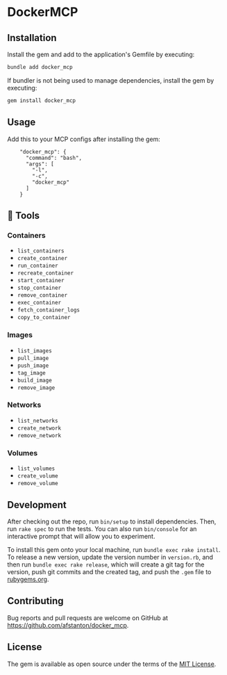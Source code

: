 # DockerMCP

## Installation

Install the gem and add to the application's Gemfile by executing:

```bash
bundle add docker_mcp
```

If bundler is not being used to manage dependencies, install the gem by executing:

```bash
gem install docker_mcp
```

## Usage

Add this to your MCP configs after installing the gem:

```
    "docker_mcp": {
      "command": "bash",
      "args": [
        "-l",
        "-c",
        "docker_mcp"
      ]
    }
```

## 🔨 Tools

### Containers

- `list_containers`
- `create_container`
- `run_container`
- `recreate_container`
- `start_container`
- `stop_container`
- `remove_container`
- `exec_container`
- `fetch_container_logs`
- `copy_to_container`

### Images

- `list_images`
- `pull_image`
- `push_image`
- `tag_image`
- `build_image`
- `remove_image`

### Networks

- `list_networks`
- `create_network`
- `remove_network`

### Volumes

- `list_volumes`
- `create_volume`
- `remove_volume`

## Development

After checking out the repo, run `bin/setup` to install dependencies. Then, run `rake spec` to run the tests. You can also run `bin/console` for an interactive prompt that will allow you to experiment.

To install this gem onto your local machine, run `bundle exec rake install`. To release a new version, update the version number in `version.rb`, and then run `bundle exec rake release`, which will create a git tag for the version, push git commits and the created tag, and push the `.gem` file to [rubygems.org](https://rubygems.org).

## Contributing

Bug reports and pull requests are welcome on GitHub at https://github.com/afstanton/docker_mcp.

## License

The gem is available as open source under the terms of the [MIT License](https://opensource.org/licenses/MIT).
